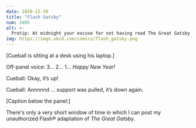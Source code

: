 ```yaml
---
date: 2020-12-30
title: "Flash Gatsby"
num: 2405
alt: >-
  Protip: At midnight your excuse for not having read The Great Gatsby can switch from "I'm worried about violating copyright" to "I think my copy requires Flash."
img: https://imgs.xkcd.com/comics/flash_gatsby.png
---
```

[Cueball is sitting at a desk using his laptop.]

Off-panel voice: 3... 2... 1... *Happy New Year!*

Cueball: Okay, it’s up!

Cueball: Annnnnd ... support was pulled, it’s down again.

[Caption below the panel:]

There's only a very short window of time in which I can post my unauthorized Flash® adaptation of *The Great Gatsby*.